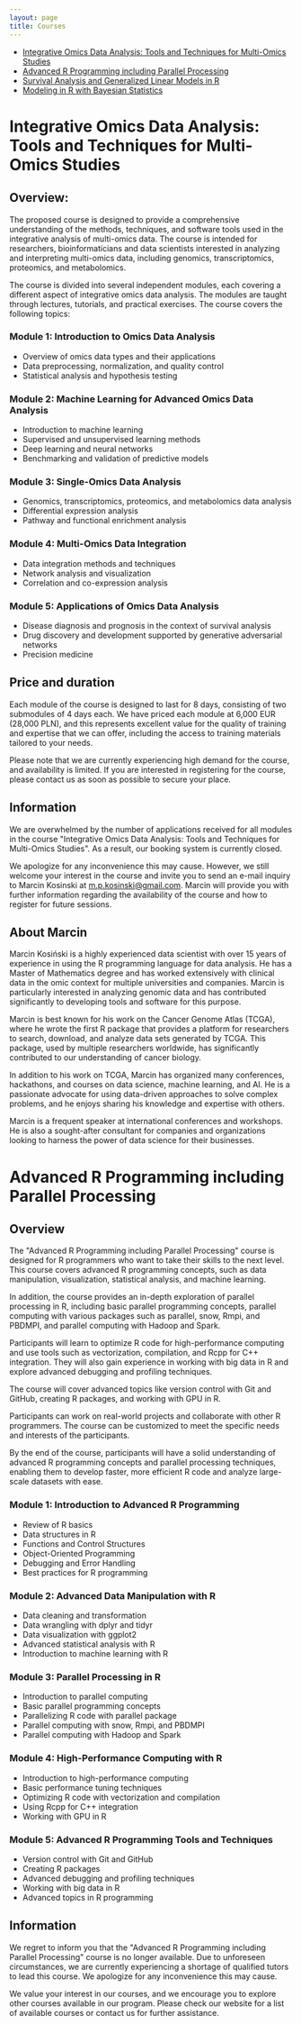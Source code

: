 ```yaml
---
layout: page
title: Courses
---
```


- [Integrative Omics Data Analysis: Tools and Techniques for Multi-Omics Studies](#integrative-omics-data-analysis-tools-and-techniques-for-multi-omics-studies)
- [Advanced R Programming including Parallel Processing](#advanced-r-programming-including-parallel-processing)
- [Survival Analysis and Generalized Linear Models in R](#survival-analysis-and-generalized-linear-models-in-r)
- [Modeling in R with Bayesian Statistics](#modeling-in-r-with-bayesian-statistics)

# Integrative Omics Data Analysis: Tools and Techniques for Multi-Omics Studies

## Overview:

The proposed course is designed to provide a comprehensive understanding of the methods, techniques, and software tools used in the integrative analysis of multi-omics data. The course is intended for researchers, bioinformaticians and data scientists interested in analyzing and interpreting multi-omics data, including genomics, transcriptomics, proteomics, and metabolomics.

The course is divided into several independent modules, each covering a different aspect of integrative omics data analysis. The modules are taught through lectures, tutorials, and practical exercises. The course covers the following topics:

### Module 1: Introduction to Omics Data Analysis

- Overview of omics data types and their applications
- Data preprocessing, normalization, and quality control
- Statistical analysis and hypothesis testing

### Module 2: Machine Learning for Advanced Omics Data Analysis

- Introduction to machine learning
- Supervised and unsupervised learning methods
- Deep learning and neural networks
- Benchmarking and validation of predictive models

### Module 3: Single-Omics Data Analysis

- Genomics, transcriptomics, proteomics, and metabolomics data analysis
- Differential expression analysis
- Pathway and functional enrichment analysis

### Module 4: Multi-Omics Data Integration

- Data integration methods and techniques
- Network analysis and visualization
- Correlation and co-expression analysis


### Module 5: Applications of Omics Data Analysis

- Disease diagnosis and prognosis in the context of survival analysis
- Drug discovery and development supported by generative adversarial networks
- Precision medicine

## Price and duration

Each module of the course is designed to last for 8 days, consisting of two submodules of 4 days each. We have priced each module at 6,000 EUR (28,000 PLN), and this represents excellent value for the quality of training and expertise that we can offer, including the access to training materials tailored to your needs.

Please note that we are currently experiencing high demand for the course, and availability is limited. If you are interested in registering for the course, please contact us as soon as possible to secure your place.

## Information

We are overwhelmed by the number of applications received for all modules in the course "Integrative Omics Data Analysis: Tools and Techniques for Multi-Omics Studies". As a result, our booking system is currently closed.

We apologize for any inconvenience this may cause. However, we still welcome your interest in the course and invite you to send an e-mail inquiry to Marcin Kosinski at m.p.kosinski@gmail.com. Marcin will provide you with further information regarding the availability of the course and how to register for future sessions.

## About Marcin

Marcin Kosiński is a highly experienced data scientist with over 15 years of experience in using the R programming language for data analysis. He has a Master of Mathematics degree and has worked extensively with clinical data in the omic context for multiple universities and companies. Marcin is particularly interested in analyzing genomic data and has contributed significantly to developing tools and software for this purpose.

Marcin is best known for his work on the Cancer Genome Atlas (TCGA), where he wrote the first R package that provides a platform for researchers to search, download, and analyze data sets generated by TCGA. This package, used by multiple researchers worldwide, has significantly contributed to our understanding of cancer biology.

In addition to his work on TCGA, Marcin has organized many conferences, hackathons, and courses on data science, machine learning, and AI. He is a passionate advocate for using data-driven approaches to solve complex problems, and he enjoys sharing his knowledge and expertise with others.

Marcin is a frequent speaker at international conferences and workshops. He is also a sought-after consultant for companies and organizations looking to harness the power of data science for their businesses.



# Advanced R Programming including Parallel Processing

## Overview

The "Advanced R Programming including Parallel Processing" course is designed for R programmers who want to take their skills to the next level. This course covers advanced R programming concepts, such as data manipulation, visualization, statistical analysis, and machine learning.

In addition, the course provides an in-depth exploration of parallel processing in R, including basic parallel programming concepts, parallel computing with various packages such as parallel, snow, Rmpi, and PBDMPI, and parallel computing with Hadoop and Spark.

Participants will learn to optimize R code for high-performance computing and use tools such as vectorization, compilation, and Rcpp for C++ integration. They will also gain experience in working with big data in R and explore advanced debugging and profiling techniques.

The course will cover advanced topics like version control with Git and GitHub, creating R packages, and working with GPU in R.

Participants can work on real-world projects and collaborate with other R programmers. The course can be customized to meet the specific needs and interests of the participants.

By the end of the course, participants will have a solid understanding of advanced R programming concepts and parallel processing techniques, enabling them to develop faster, more efficient R code and analyze large-scale datasets with ease.

### Module 1: Introduction to Advanced R Programming

- Review of R basics
- Data structures in R
- Functions and Control Structures
- Object-Oriented Programming
- Debugging and Error Handling
- Best practices for R programming

### Module 2: Advanced Data Manipulation with R

- Data cleaning and transformation
- Data wrangling with dplyr and tidyr
- Data visualization with ggplot2
- Advanced statistical analysis with R
- Introduction to machine learning with R

### Module 3: Parallel Processing in R

- Introduction to parallel computing
- Basic parallel programming concepts
- Parallelizing R code with parallel package
- Parallel computing with snow, Rmpi, and PBDMPI
- Parallel computing with Hadoop and Spark

### Module 4: High-Performance Computing with R

- Introduction to high-performance computing
- Basic performance tuning techniques
- Optimizing R code with vectorization and compilation
- Using Rcpp for C++ integration
- Working with GPU in R

### Module 5: Advanced R Programming Tools and Techniques

- Version control with Git and GitHub
- Creating R packages
- Advanced debugging and profiling techniques
- Working with big data in R
- Advanced topics in R programming


## Information

We regret to inform you that the "Advanced R Programming including Parallel Processing" course is no longer available. Due to unforeseen circumstances, we are currently experiencing a shortage of qualified tutors to lead this course. We apologize for any inconvenience this may cause.

We value your interest in our courses, and we encourage you to explore other courses available in our program. Please check our website for a list of available courses or contact us for further assistance.

